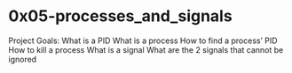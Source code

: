 # 0x05-processes_and_signals

Project Goals:
What is a PID
What is a process
How to find a process’ PID
How to kill a process
What is a signal
What are the 2 signals that cannot be ignored
